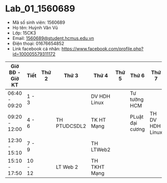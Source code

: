 # Lab_01_1560689

* Mã số sinh viên: 1560689
* Họ tên: Huỳnh Văn Vũ
* Lớp: 15CK3
* Email: 1560689@student.hcmus.edu.vn
* Điện thoại: 01676654852
* Link facebook cá nhân: https://www.facebook.com/profile.php?id=100005579311172

Giờ BĐ - Giờ KT| Tiết  | Thứ 2 		| 	Thứ 3 		| 		Thứ 4 	| 	Thứ 5 		| 	Thứ 6 		| 	Thứ 7 		|
---------------|-------|------------|---------------|---------------|---------------|---------------|---------------|
 06:40 - 09:20 | 1 - 3 |			|				| DV HDH Linux	|				|  Tư tưởng HCM	|				|
 09:20 - 12:00 | 4 - 6 |			|  TH PTUDCSDL2 | TK HT Mạng	|				|PLuật đại cương|TH DV HDH Linux|
 12:30 - 15:10 | 7 - 9 |			|				| TH LTWeb2		|				|				|				|
 15:10 - 17:50 |10 - 12|			|	LT Web 2	| TH TKHT Mạng	|				|				|				|